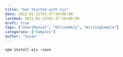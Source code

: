 ```yaml
---
title: "Get Started with ejs"
date: 2022-01-31T01:37:56+08:00
lastmod: 2022-01-31T01:37:56+08:00
draft: true
tags: ["UsersManual", "OnlineHelp", "WritingSample"]
categories: ["Samples"]
author: "Susan"
---
```



```sell
npm install ejs -save
```
